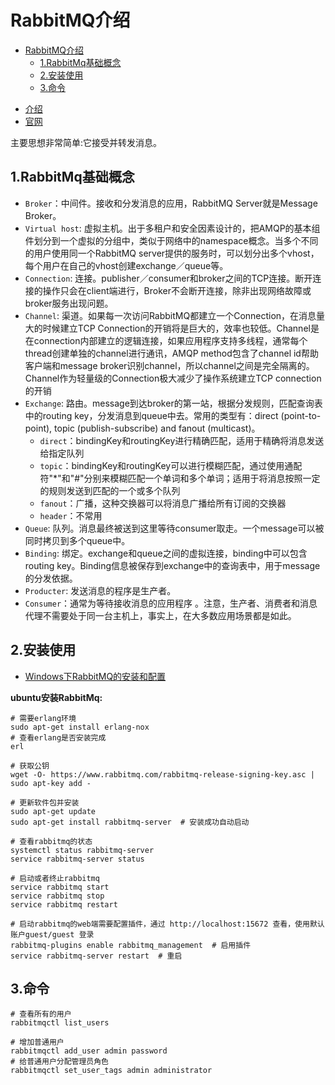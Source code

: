 # RabbitMQ介绍

<!-- TOC -->

- [RabbitMQ介绍](#rabbitmq%e4%bb%8b%e7%bb%8d)
  - [1.RabbitMq基础概念](#1rabbitmq%e5%9f%ba%e7%a1%80%e6%a6%82%e5%bf%b5)
  - [2.安装使用](#2%e5%ae%89%e8%a3%85%e4%bd%bf%e7%94%a8)
  - [3.命令](#3%e5%91%bd%e4%bb%a4)

<!-- /TOC -->

- [介绍](http://www.belonk.com/c/rabbitmq_intro_helloworld.html)
- [官网](https://www.rabbitmq.com/)

主要思想非常简单:它接受并转发消息。

## 1.RabbitMq基础概念

- `Broker`：中间件。接收和分发消息的应用，RabbitMQ Server就是Message Broker。
- `Virtual host`: 虚拟主机。出于多租户和安全因素设计的，把AMQP的基本组件划分到一个虚拟的分组中，类似于网络中的namespace概念。当多个不同的用户使用同一个RabbitMQ server提供的服务时，可以划分出多个vhost，每个用户在自己的vhost创建exchange／queue等。
- `Connection`: 连接。publisher／consumer和broker之间的TCP连接。断开连接的操作只会在client端进行，Broker不会断开连接，除非出现网络故障或broker服务出现问题。
- `Channel`: 渠道。如果每一次访问RabbitMQ都建立一个Connection，在消息量大的时候建立TCP Connection的开销将是巨大的，效率也较低。Channel是在connection内部建立的逻辑连接，如果应用程序支持多线程，通常每个thread创建单独的channel进行通讯，AMQP method包含了channel id帮助客户端和message broker识别channel，所以channel之间是完全隔离的。Channel作为轻量级的Connection极大减少了操作系统建立TCP connection的开销
- `Exchange`: 路由。message到达broker的第一站，根据分发规则，匹配查询表中的routing key，分发消息到queue中去。常用的类型有：direct (point-to-point), topic (publish-subscribe) and fanout (multicast)。
  - `direct`：bindingKey和routingKey进行精确匹配，适用于精确将消息发送给指定队列
  - `topic`：bindingKey和routingKey可以进行模糊匹配，通过使用通配符"*"和"#"分别来模糊匹配一个单词和多个单词；适用于将消息按照一定的规则发送到匹配的一个或多个队列
  - `fanout`：广播，这种交换器可以将消息广播给所有订阅的交换器
  - `header`：不常用
- `Queue`: 队列。消息最终被送到这里等待consumer取走。一个message可以被同时拷贝到多个queue中。
- `Binding`: 绑定。exchange和queue之间的虚拟连接，binding中可以包含routing key。Binding信息被保存到exchange中的查询表中，用于message的分发依据。
- `Producter`: 发送消息的程序是生产者。
- `Consumer`：通常为等待接收消息的应用程序  。注意，生产者、消费者和消息代理不需要处于同一台主机上，事实上，在大多数应用场景都是如此。

## 2.安装使用

- [Windows下RabbitMQ的安装和配置](https://blog.csdn.net/zhm3023/article/details/82217222)

**ubuntu安装RabbitMq:**

```shell
# 需要erlang环境
sudo apt-get install erlang-nox
# 查看erlang是否安装完成
erl

# 获取公钥
wget -O- https://www.rabbitmq.com/rabbitmq-release-signing-key.asc | sudo apt-key add -

# 更新软件包并安装
sudo apt-get update
sudo apt-get install rabbitmq-server  # 安装成功自动启动

# 查看rabbitmq的状态
systemctl status rabbitmq-server
service rabbitmq-server status

# 启动或者终止rabbitmq
service rabbitmq start
service rabbitmq stop
service rabbitmq restart

# 启动rabbitmq的web端需要配置插件，通过 http://localhost:15672 查看，使用默认账户guest/guest 登录
rabbitmq-plugins enable rabbitmq_management  # 启用插件
service rabbitmq-server restart  # 重启
```

## 3.命令

```shell
# 查看所有的用户
rabbitmqctl list_users

# 增加普通用户
rabbitmqctl add_user admin password
# 给普通用户分配管理员角色
rabbitmqctl set_user_tags admin administrator
```
